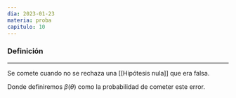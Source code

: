 ```yaml
---
dia: 2023-01-23
materia: proba
capitulo: 10
---
```

### Definición
---
Se comete cuando no se rechaza una [[Hipótesis nula]] que era falsa.

Donde definiremos $\beta(\theta)$ como la probabilidad de cometer este error.